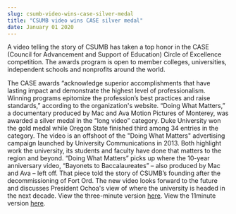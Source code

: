 ```yaml
---
slug: csumb-video-wins-case-silver-medal
title: "CSUMB video wins CASE silver medal"
date: January 01 2020
---
```


 
<p>
  A video telling the story of CSUMB has taken a top honor in the CASE (Council
  for Advancement and Support of Education) Circle of Excellence competition.
  The awards program is open to member colleges, universities, independent
  schools and nonprofits around the world.
</p>
<p>
  The CASE awards “acknowledge superior accomplishments that have lasting impact
  and demonstrate the highest level of professionalism. Winning programs
  epitomize the profession’s best practices and raise standards,” according to
  the organization's website. “Doing What Matters,” a documentary produced by
  Mac and Ava Motion Pictures of Monterey, was awarded a silver medal in the
  “long video” category. Duke University won the gold medal while Oregon State
  finished third among 34 entries in the category. The video is an offshoot of
  the "Doing What Matters" advertising campaign launched by University
  Communications in 2013. Both highlight work the university, its students and
  faculty have done that matters to the region and beyond. “Doing What Matters”
  picks up where the 10-year anniversary video, “Bayonets to Baccalaureates” –
  also produced by Mac and Ava – left off. That piece told the story of CSUMB’s
  founding after the decommissioning of Fort Ord. The new video looks forward to
  the future and discusses President Ochoa's view of where the university is
  headed in the next decade. View the three-minute version
  <a href="https://media.csumb.edu/www/details.php?id=5245">here</a>. View the
  11minute version
  <a href="https://media.csumb.edu/www/details.php?id=5247">here</a>.
</p>
 
